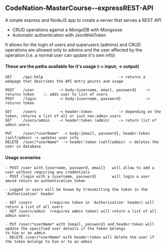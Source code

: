 ## CodeNation-MasterCourse--expressREST-API

A simple express and NodeJS app to create a server that serves a REST API

- CRUD operations against a MongoDB with Mongoose
- Automatic authentication with JsonWebToken

It allows for the login of users and superusers (admins) and CRUD operations are allowed only to admins and the user affected by the operation (i.e. a normal user can update it's own info)

#### These are the paths available for it's usage (-< input; -> output)

```
GET     /api-help                                  -> returns a webpage that describes the API entry points and usage

POST    /user           -< body:{username, email, password}    -> returns token    :: adds user to list of users
POST    /login          -< body:{username, password}           -> returns token

GET     /users          -< header:token            -> depending on the token, returns a list of all or just non-admin users
GET     /users/admin    -< header:token (admin)    -> return list of admin users

PUT     /user/*userName*  -< body:{email, password}, header:token (self/admin) -> updates user info
DELETE  /user/*userName*  -< header:token (self/admin) -> deletes the user in database
```

#### Usage scenarios
```
- POST /user with {username, password, email}   will allow to add a user without requiring any credentials
- POST /login with a {username, password}       will login a user am=nd return an authentication token

- Logged in users will be known by transmitting the token in the 'Authorization' header

- GET /users        (requires token in 'Authorization' header) will return a list of all users
- GET /users/admin  (requires admin token) will return a list of all admin users

- PUT /user/*userName* with {email, password} and header:token will update the specified user details if the token belongs 
to him or an admin
- DELETE /user/*userName* with header:token will delete the user if the token belongs to him or to an admin
```

